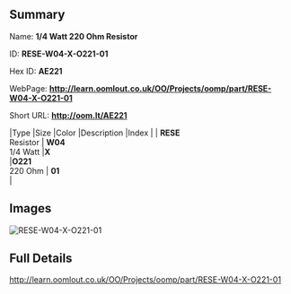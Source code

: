 

## Summary
 
Name: __1/4 Watt 220 Ohm Resistor__

ID: __RESE-W04-X-O221-01__

Hex ID: __AE221__

WebPage: __http://learn.oomlout.co.uk/OO/Projects/oomp/part/RESE-W04-X-O221-01__

Short URL: __http://oom.lt/AE221__


|Type   |Size   |Color   |Description   |Index   |
| __RESE__ <br>Resistor  | __W04__<br>1/4 Watt   |__X__<br>    |__O221__<br>220 Ohm    | __01__<br>  |


## Images
![RESE-W04-X-O221-01](http://oomlout.com/oomp-gen/parts/RESE-W04-X-O221-01/RESE-W04-X-O221-01_420.jpg)

## Full Details

 http://learn.oomlout.co.uk/OO/Projects/oomp/part/RESE-W04-X-O221-01


